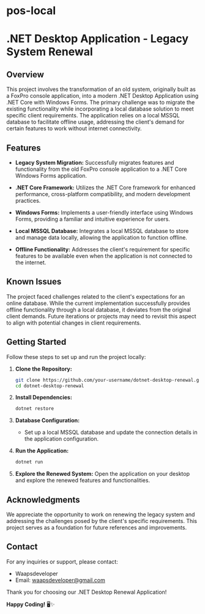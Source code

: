 # pos-local
 
# .NET Desktop Application - Legacy System Renewal

## Overview

This project involves the transformation of an old system, originally built as a FoxPro console application, into a modern .NET Desktop Application using .NET Core with Windows Forms. The primary challenge was to migrate the existing functionality while incorporating a local database solution to meet specific client requirements. The application relies on a local MSSQL database to facilitate offline usage, addressing the client's demand for certain features to work without internet connectivity.

## Features

- **Legacy System Migration:** Successfully migrates features and functionality from the old FoxPro console application to a .NET Core Windows Forms application.

- **.NET Core Framework:** Utilizes the .NET Core framework for enhanced performance, cross-platform compatibility, and modern development practices.

- **Windows Forms:** Implements a user-friendly interface using Windows Forms, providing a familiar and intuitive experience for users.

- **Local MSSQL Database:** Integrates a local MSSQL database to store and manage data locally, allowing the application to function offline.

- **Offline Functionality:** Addresses the client's requirement for specific features to be available even when the application is not connected to the internet.

## Known Issues

The project faced challenges related to the client's expectations for an online database. While the current implementation successfully provides offline functionality through a local database, it deviates from the original client demands. Future iterations or projects may need to revisit this aspect to align with potential changes in client requirements.

## Getting Started

Follow these steps to set up and run the project locally:

1. **Clone the Repository:**
   ```bash
   git clone https://github.com/your-username/dotnet-desktop-renewal.git
   cd dotnet-desktop-renewal
   ```

2. **Install Dependencies:**
   ```bash
   dotnet restore
   ```

3. **Database Configuration:**
   - Set up a local MSSQL database and update the connection details in the application configuration.

4. **Run the Application:**
   ```bash
   dotnet run
   ```

5. **Explore the Renewed System:**
   Open the application on your desktop and explore the renewed features and functionalities.

## Acknowledgments

We appreciate the opportunity to work on renewing the legacy system and addressing the challenges posed by the client's specific requirements. This project serves as a foundation for future references and improvements.

## Contact

For any inquiries or support, please contact:

- Waapsdeveloper
- Email: waapsdeveloper@gmail.com

Thank you for choosing our .NET Desktop Renewal Application!

**Happy Coding!** 🖥️✨